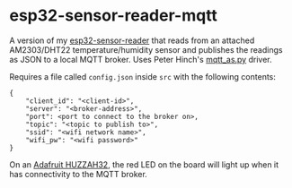 # esp32-sensor-reader-mqtt
A version of my [esp32-sensor-reader](https://github.com/VirtualWolf/esp32-sensor-reader) that reads from an attached AM2303/DHT22 temperature/humidity sensor and publishes the readings as JSON to a local MQTT broker. Uses Peter Hinch's [mqtt_as.py](https://github.com/peterhinch/micropython-mqtt/blob/master/mqtt_as/README.md) driver.

Requires a file called `config.json` inside `src` with the following contents:

```
{
    "client_id": "<client-id>",
    "server": "<broker-address>",
    "port": <port to connect to the broker on>,
    "topic": "<topic to publish to>",
    "ssid": "<wifi network name>",
    "wifi_pw": "<wifi password>"
}
```

On an [Adafruit HUZZAH32](https://www.adafruit.com/product/3405), the red LED on the board will light up when it has connectivity to the MQTT broker.
